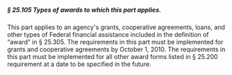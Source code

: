 ##### § 25.105 Types of awards to which this part applies. #####

This part applies to an agency's grants, cooperative agreements, loans, and other types of Federal financial assistance included in the definition of “award” in § 25.305. The requirements in this part must be implemented for grants and cooperative agreements by October 1, 2010. The requirements in this part must be implemented for all other award forms listed in § 25.200 requirement at a date to be specified in the future.